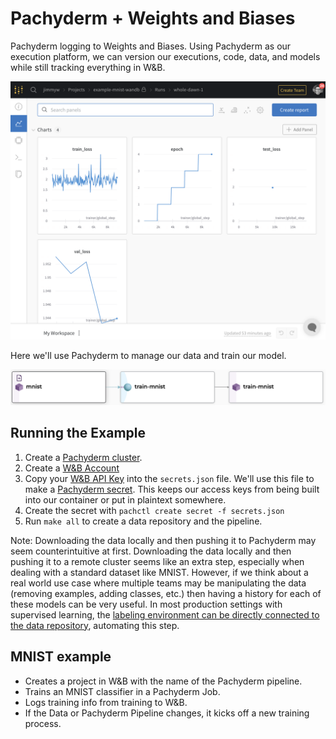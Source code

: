 # Pachyderm + Weights and Biases
Pachyderm logging to Weights and Biases. Using Pachyderm as our execution platform, we can version our executions, code, data, and models while still tracking everything in W&B. 

<p align="center">
  <img width="700" src="images/wandb_screenshot.png">
</p>

Here we'll use Pachyderm to manage our data and train our model. 

<p align="center">
  <img width="700" src="images/pachyderm_mnist_screenshot.png">
</p>

## Running the Example

1. Create a [Pachyderm cluster](https://docs.pachyderm.com/latest/getting_started/).
2. Create a [W&B Account](https://wandb.ai/) 
3. Copy your [W&B API Key](https://wandb.ai/authorize) into the `secrets.json` file. We'll use this file to make a [Pachyderm secret](https://docs.pachyderm.com/2.3.x/how-tos/advanced-data-operations/secrets/#create-your-secret-in-pachyderm). This keeps our access keys from being built into our container or put in plaintext somewhere.
4. Create the secret with `pachctl create secret -f secrets.json`
5. Run `make all` to create a data repository and the pipeline. 

Note: Downloading the data locally and then pushing it to Pachyderm may seem counterintuitive at first. Downloading the data locally and then pushing it to a remote cluster seems like an extra step, especially when dealing with a standard dataset like MNIST. However, if we think about a real world use case where multiple teams may be manipulating the data (removing examples, adding classes, etc.) then having a history for each of these models can be very useful. In most production settings with supervised learning, the [labeling environment can be directly connected to the data repository](https://towardsdatascience.com/versioning-and-labeling-better-together-2dd7d4fe8bd9), automating this step.

## MNIST example

- Creates a project in W&B with the name of the Pachyderm pipeline. 
- Trains an MNIST classifier in a Pachyderm Job.
- Logs training info from training to W&B.
- If the Data or Pachyderm Pipeline changes, it kicks off a new training process.
